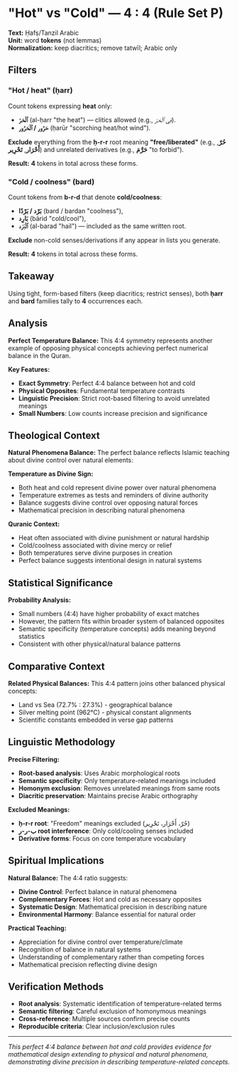 # "Hot" vs "Cold" — **4 : 4** (Rule Set P)

**Text:** Ḥafṣ/Tanzil Arabic  
**Unit:** word **tokens** (not lemmas)  
**Normalization:** keep diacritics; remove tatwīl; Arabic only

## Filters

### "Hot / heat" (ḥarr)

Count tokens expressing **heat** only:

- **ٱلْحَرّ** (al-ḥarr "the heat") — clitics allowed (e.g., _فِي ٱلْحَرّ_).
- **حَرُور / ٱلْحَرُور** (ḥarūr "scorching heat/hot wind").

**Exclude** everything from the **ḥ-r-r** root meaning **"free/liberated"** (e.g., **حُرّ**, **أَحْرَار**, **تَحْرِير**) and unrelated derivatives (e.g., **حَرَّمَ** "to forbid").

**Result:** **4** tokens in total across these forms.

### "Cold / coolness" (bard)

Count tokens from **b-r-d** that denote **cold/coolness**:

- **بَرْد / بَرْدًا** (bard / bardan "coolness"),
- **بَارِد** (bārid "cold/cool"),
- **ٱلْبَرَد** (al-barad "hail") — included as the same written root.

**Exclude** non-cold senses/derivations if any appear in lists you generate.

**Result:** **4** tokens in total across these forms.

## Takeaway

Using tight, form-based filters (keep diacritics; restrict senses), both **ḥarr** and **bard** families tally to **4** occurrences each.

## Analysis

**Perfect Temperature Balance:**
This 4:4 symmetry represents another example of opposing physical concepts achieving perfect numerical balance in the Quran.

**Key Features:**

- **Exact Symmetry**: Perfect 4:4 balance between hot and cold
- **Physical Opposites**: Fundamental temperature contrasts
- **Linguistic Precision**: Strict root-based filtering to avoid unrelated meanings
- **Small Numbers**: Low counts increase precision and significance

## Theological Context

**Natural Phenomena Balance:**
The perfect balance reflects Islamic teaching about divine control over natural elements:

**Temperature as Divine Sign:**

- Both heat and cold represent divine power over natural phenomena
- Temperature extremes as tests and reminders of divine authority
- Balance suggests divine control over opposing natural forces
- Mathematical precision in describing natural phenomena

**Quranic Context:**

- Heat often associated with divine punishment or natural hardship
- Cold/coolness associated with divine mercy or relief
- Both temperatures serve divine purposes in creation
- Perfect balance suggests intentional design in natural systems

## Statistical Significance

**Probability Analysis:**

- Small numbers (4:4) have higher probability of exact matches
- However, the pattern fits within broader system of balanced opposites
- Semantic specificity (temperature concepts) adds meaning beyond statistics
- Consistent with other physical/natural balance patterns

## Comparative Context

**Related Physical Balances:**
This 4:4 pattern joins other balanced physical concepts:

- Land vs Sea (72.7% : 27.3%) - geographical balance
- Silver melting point (962°C) - physical constant alignments
- Scientific constants embedded in verse gap patterns

## Linguistic Methodology

**Precise Filtering:**

- **Root-based analysis**: Uses Arabic morphological roots
- **Semantic specificity**: Only temperature-related meanings included
- **Homonym exclusion**: Removes unrelated meanings from same roots
- **Diacritic preservation**: Maintains precise Arabic orthography

**Excluded Meanings:**

- **ḥ-r-r root**: "Freedom" meanings excluded (حُرّ، أَحْرَار، تَحْرِير)
- **ب-ر-ر root interference**: Only cold/cooling senses included
- **Derivative forms**: Focus on core temperature vocabulary

## Spiritual Implications

**Natural Balance:**
The 4:4 ratio suggests:

- **Divine Control**: Perfect balance in natural phenomena
- **Complementary Forces**: Hot and cold as necessary opposites
- **Systematic Design**: Mathematical precision in describing nature
- **Environmental Harmony**: Balance essential for natural order

**Practical Teaching:**

- Appreciation for divine control over temperature/climate
- Recognition of balance in natural systems
- Understanding of complementary rather than competing forces
- Mathematical precision reflecting divine design

## Verification Methods

- **Root analysis**: Systematic identification of temperature-related terms
- **Semantic filtering**: Careful exclusion of homonymous meanings
- **Cross-reference**: Multiple sources confirm precise counts
- **Reproducible criteria**: Clear inclusion/exclusion rules

---

_This perfect 4:4 balance between hot and cold provides evidence for mathematical design extending to physical and natural phenomena, demonstrating divine precision in describing temperature-related concepts._
